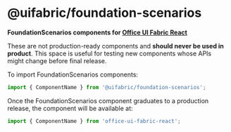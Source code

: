# @uifabric/foundation-scenarios

**FoundationScenarios components for [Office UI Fabric React](https://dev.microsoft.com/fabric)**

These are not production-ready components and **should never be used in product**. This space is useful for testing new components whose APIs might change before final release.

To import FoundationScenarios components:

```js
import { ComponentName } from '@uifabric/foundation-scenarios';
```

Once the FoundationScenarios component graduates to a production release, the component will be available at:

```js
import { ComponentName } from 'office-ui-fabric-react';
```
